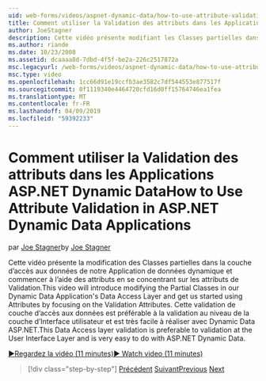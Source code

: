 ```yaml
---
uid: web-forms/videos/aspnet-dynamic-data/how-to-use-attribute-validation-in-aspnet-dynamic-data-applications
title: Comment utiliser la Validation des attributs dans les Applications ASP.NET Dynamic Data | Microsoft Docs
author: JoeStagner
description: Cette vidéo présente modifiant les Classes partielles dans la couche d’accès aux données de notre Application de données dynamique et commencer à l’aide d’attributs par focalisation o...
ms.author: riande
ms.date: 10/23/2008
ms.assetid: dcaaaa8d-7dbd-4f5f-be2a-226c2517872a
msc.legacyurl: /web-forms/videos/aspnet-dynamic-data/how-to-use-attribute-validation-in-aspnet-dynamic-data-applications
msc.type: video
ms.openlocfilehash: 1cc66d91e19ccfb3ae3582c7df544553e877517f
ms.sourcegitcommit: 0f1119340e4464720cfd16d0ff15764746ea1fea
ms.translationtype: MT
ms.contentlocale: fr-FR
ms.lasthandoff: 04/09/2019
ms.locfileid: "59392233"
---
```

# <a name="how-to-use-attribute-validation-in-aspnet-dynamic-data-applications"></a><span data-ttu-id="b8af7-103">Comment utiliser la Validation des attributs dans les Applications ASP.NET Dynamic Data</span><span class="sxs-lookup"><span data-stu-id="b8af7-103">How to Use Attribute Validation in ASP.NET Dynamic Data Applications</span></span>

<span data-ttu-id="b8af7-104">par [Joe Stagner](https://github.com/JoeStagner)</span><span class="sxs-lookup"><span data-stu-id="b8af7-104">by [Joe Stagner](https://github.com/JoeStagner)</span></span>

<span data-ttu-id="b8af7-105">Cette vidéo présente la modification des Classes partielles dans la couche d’accès aux données de notre Application de données dynamique et commencer à l’aide des attributs en se concentrant sur les attributs de Validation.</span><span class="sxs-lookup"><span data-stu-id="b8af7-105">This video will introduce modifying the Partial Classes in our Dynamic Data Application's Data Access Layer and get us started using Attributes by focusing on the Validation Attributes.</span></span> <span data-ttu-id="b8af7-106">Cette validation de couche d’accès aux données est préférable à la validation au niveau de la couche d’Interface utilisateur et est très facile à réaliser avec Dynamic Data ASP.NET.</span><span class="sxs-lookup"><span data-stu-id="b8af7-106">This Data Access layer validation is preferable to validation at the User Interface Layer and is very easy to do with ASP.NET Dynamic Data.</span></span>

[<span data-ttu-id="b8af7-107">&#9654;Regardez la vidéo (11 minutes)</span><span class="sxs-lookup"><span data-stu-id="b8af7-107">&#9654; Watch video (11 minutes)</span></span>](https://channel9.msdn.com/Blogs/ASP-NET-Site-Videos/how-to-use-attribute-validation-in-aspnet-dynamic-data-applications)

> [!div class="step-by-step"]
> <span data-ttu-id="b8af7-108">[Précédent](how-to-enable-table-specific-routing-in-dynamic-data-applications.md)
> [Suivant](how-to-implement-custom-field-validation-with-imperative-logic-in-vb-or-c.md)</span><span class="sxs-lookup"><span data-stu-id="b8af7-108">[Previous](how-to-enable-table-specific-routing-in-dynamic-data-applications.md)
[Next](how-to-implement-custom-field-validation-with-imperative-logic-in-vb-or-c.md)</span></span>
